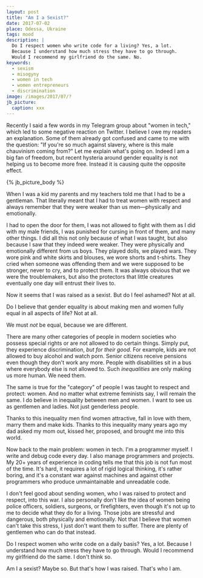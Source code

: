 ```yaml
---
layout: post
title: "Am I a Sexist?"
date: 2017-07-02
place: Odessa, Ukraine
tags: mood
description: |
  Do I respect women who write code for a living? Yes, a lot.
  Because I understand how much stress they have to go through.
  Would I recommend my girlfriend do the same. No.
keywords:
  - sexism
  - misogyny
  - women in tech
  - women entrepreneurs
  - discrimination
image: /images/2017/07/?
jb_picture:
  caption: xxx
---
```


Recently I said a few words in my Telegram group about "women in tech,"
which led to some negative reaction on Twitter. I believe I owe my readers
an explanation. Some of them already got confused and came to me with
the question: "If you're so much against slavery, where is this male
chauvinism coming from?" Let me explain what's going on. Indeed
I am a big fan of freedom, but recent hysteria around gender equality
is not helping us to become more free. Instead it is causing quite
the opposite effect.

<!--more-->

{% jb_picture_body %}

When I was a kid my parents and my teachers told me that I had to be
a gentleman. That literally meant that I had to treat women with respect
and always remember that they were weaker than us men&mdash;physically
and emotionally.

I had to open the door for them, I was not allowed to fight with them
as I did with my male friends, I was punished for cursing in
front of them, and many other things. I did all this not only because
of what I was taught, but also because I saw that they indeed were weaker. They were
physically and emotionally different from us boys. They played dolls,
we played wars. They wore pink and white skirts and blouses, we wore
shorts and t-shirts. They cried when someone was offending them and
we were supposed to be stronger, never to cry, and to protect them. It was always
obvious that we were the troublemakers, but also the protectors that
little creatures eventually one day will entrust their lives to.

Now it seems that I was raised as a sexist. But do I feel ashamed? Not at all.

Do I believe that gender equality is about making men and women
fully equal in all aspects of life? Not at all.

We must _not_ be equal, because we are different.

There are many other categories of people in modern societies who
possess special rights or are not allowed to do certain things. Simply put,
they experience discrimination, _but for their good_. For example, kids are not allowed to
buy alcohol and watch porn. Senior citizens receive pensions
even though they don't work any more. People with disabilities
sit in a bus where everybody else is not allowed to. Such _inequalities_ are only
making us more human. We need them.

The same is true for the "category" of people I was taught to respect
and protect: women. And no matter what extreme feminists say, I will
remain the same. I do believe in inequality between men and women. I want
to see us as gentlemen and ladies. Not just genderless people.

Thanks to this inequality men find women attractive, fall in love with them,
marry them and make kids. Thanks to this inequality many years ago my dad asked
my mom out, kissed her, proposed, and brought me into this world.

Now back to the main problem: women in tech. I'm a programmer myself.
I write and debug code every day. I also manage programmers and projects.
My 20+ years of experience in coding tells me that this job is not fun
most of the time. It's hard, it requires a lot of rigid logical thinking,
it's rather boring, and it's a constant war against machines and against other
programmers who produce unmaintainable and unreadable code.

I don't feel good about sending women, who I was raised to protect and respect,
into this war. I also personally don't like the idea of women being police officers,
soldiers, surgeons, or firefighters, even though it's not up to me to decide
what they do for a living. Those jobs are stressful and dangerous, both
physically and emotionally. Not that I believe that women can't take this
stress, I just don't want them to suffer. There are plenty of gentlemen who can do that
instead.

Do I respect women who write code on a daily basis? Yes, a lot. Because I understand
how much stress they have to go through. Would I recommend my girlfriend do
the same. I don't think so.

Am I a sexist? Maybe so. But that's how I was raised. That's who I am.
